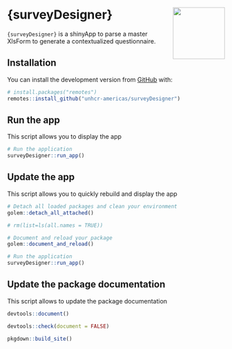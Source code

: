 
# {surveyDesigner} <img src="https://raw.githubusercontent.com/unhcr-americas/surveyDesigner/master/inst/hex-surveyDesigner.png" align="right" width="120"/>

`{surveyDesigner}` is a shinyApp to parse a master XlsForm to generate a contextualized questionnaire.

## Installation

You can install the development version from [GitHub](https://github.com/Thinkr-open/golem) with:

``` r
# install.packages("remotes")
remotes::install_github("unhcr-americas/surveyDesigner")
```

## Run the app  
This script allows you to display the app

``` r
# Run the application
surveyDesigner::run_app()
```

## Update the app  
This script allows you to quickly rebuild and display the app

``` r
# Detach all loaded packages and clean your environment
golem::detach_all_attached()

# rm(list=ls(all.names = TRUE))

# Document and reload your package
golem::document_and_reload()

# Run the application
surveyDesigner::run_app()
```



## Update the package documentation

This script allows to update the package documentation

``` r
devtools::document()

devtools::check(document = FALSE)

pkgdown::build_site()
```

